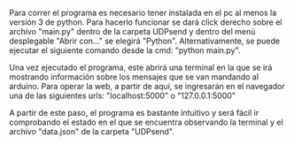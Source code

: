 Para correr el programa es necesario tener instalada en el pc al menos la versión 3 de python.
Para hacerlo funcionar se dará click derecho sobre el archivo "main.py" dentro de la carpeta UDPsend y dentro del menú desplegable "Abrir con..." se elegirá "Python".
Alternativamente, se puede ejecutar el siguiente comando desde la cmd: "python main.py".

Una vez ejecutado el programa, este abrirá una terminal en la que se irá mostrando información sobre los mensajes que se van mandando al arduino.
Para operar la web, a partir de aquí, se ingresarán en el navegador una de las siguientes urls:
"localhost:5000" o "127.0.0.1:5000"

A partir de este paso, el programa es bastante intuitivo y será fácil ir comprobando el estado en el que se encuentra observando la terminal y el archivo "data.json" de la carpeta "UDPsend".
